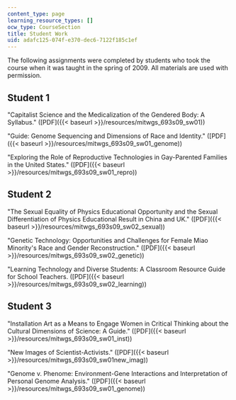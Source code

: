 ```yaml
---
content_type: page
learning_resource_types: []
ocw_type: CourseSection
title: Student Work
uid: adafc125-074f-e370-dec6-7122f185c1ef
---
```


The following assignments were completed by students who took the course when it was taught in the spring of 2009. All materials are used with permission.

Student 1
---------

"Capitalist Science and the Medicalization of the Gendered Body: A Syllabus." ([PDF]({{< baseurl >}}/resources/mitwgs_693s09_sw01))

"Guide: Genome Sequencing and Dimensions of Race and Identity." ([PDF]({{< baseurl >}}/resources/mitwgs_693s09_sw01_genome))

"Exploring the Role of Reproductive Technologies in Gay-Parented Families in the United States." ([PDF]({{< baseurl >}}/resources/mitwgs_693s09_sw01_repro))

Student 2
---------

"The Sexual Equality of Physics Educational Opportunity and the Sexual Differentiation of Physics Educational Result in China and UK." ([PDF]({{< baseurl >}}/resources/mitwgs_693s09_sw02_sexual))

"Genetic Technology: Opportunities and Challenges for Female Miao Minority's Race and Gender Reconstruction." ([PDF]({{< baseurl >}}/resources/mitwgs_693s09_sw02_genetic))

"Learning Technology and Diverse Students: A Classroom Resource Guide for School Teachers. ([PDF]({{< baseurl >}}/resources/mitwgs_693s09_sw02_learning))

Student 3
---------

"Installation Art as a Means to Engage Women in Critical Thinking about the Cultural Dimensions of Science: A Guide." ([PDF]({{< baseurl >}}/resources/mitwgs_693s09_sw01_inst))

"New Images of Scientist-Activists." ([PDF]({{< baseurl >}}/resources/mitwgs_693s09_sw01new_imag))

"Genome v. Phenome: Environment-Gene Interactions and Interpretation of Personal Genome Analysis." ([PDF]({{< baseurl >}}/resources/mitwgs_693s09_sw01_genome))